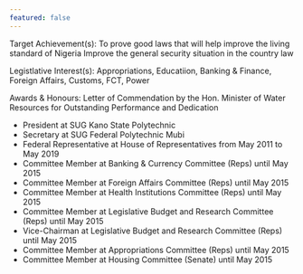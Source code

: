 ```yaml
---
featured: false
---
```

Target Achievement(s): To prove good laws that will help improve the living standard of Nigeria
Improve the general security situation in the country law

Legistlative Interest(s): Appropriations, Educatiion, Banking & Finance, Foreign Affairs, Customs, FCT, Power

Awards & Honours: Letter of Commendation by the Hon. Minister of Water Resources for Outstanding Performance
and Dedication

* President at SUG Kano State Polytechnic
* Secretary at SUG Federal Polytechnic Mubi
* Federal Representative at House of Representatives from May 2011 to May 2019
* Committee Member at Banking & Currency Committee (Reps) until May 2015
* Committee Member at Foreign Affairs Committee (Reps) until May 2015
* Committee Member at Health Institutions Committee (Reps) until May 2015
* Committee Member at Legislative Budget and Research Committee (Reps) until May 2015
* Vice-Chairman at Legislative Budget and Research Committee (Reps) until May 2015
* Committee Member at Appropriations Committee (Reps) until May 2015
* Committee Member at Housing Committee (Senate) until May 2015

